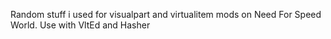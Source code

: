 Random stuff i used for visualpart and virtualitem mods on Need For Speed World.
Use with VltEd and Hasher
